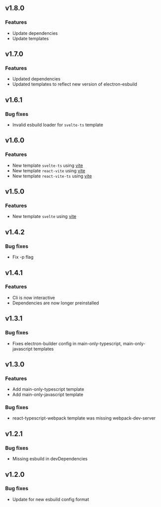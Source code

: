 ## v1.8.0

### Features

- Update dependencies
- Update templates

## v1.7.0

### Features

- Updated dependencies
- Updated templates to reflect new version of electron-esbuild

## v1.6.1

### Bug fixes

- Invalid esbuild loader for `svelte-ts` template

## v1.6.0

### Features

- New template `svelte-ts` using [vite](https://github.com/vitejs/vite)
- New template `react-vite` using [vite](https://github.com/vitejs/vite)
- New template `react-vite-ts` using [vite](https://github.com/vitejs/vite)

## v1.5.0

### Features

- New template `svelte` using [vite](https://github.com/vitejs/vite)

## v1.4.2

### Bug fixes

- Fix -p flag

## v1.4.1

### Features

- Cli is now interactive
- Dependencies are now longer preinstalled

## v1.3.1

### Bug fixes

- Fixes electron-builder config in main-only-typescript, main-only-javascript templates

## v1.3.0

### Features

- Add main-only-typescript template
- Add main-only-javascript template

### Bug fixes

- react-typescript-webpack template was missing webpack-dev-server

## v1.2.1

### Bug fixes

- Missing esbuild in devDependencies

## v1.2.0

### Bug fixes

- Update for new esbuild config format
